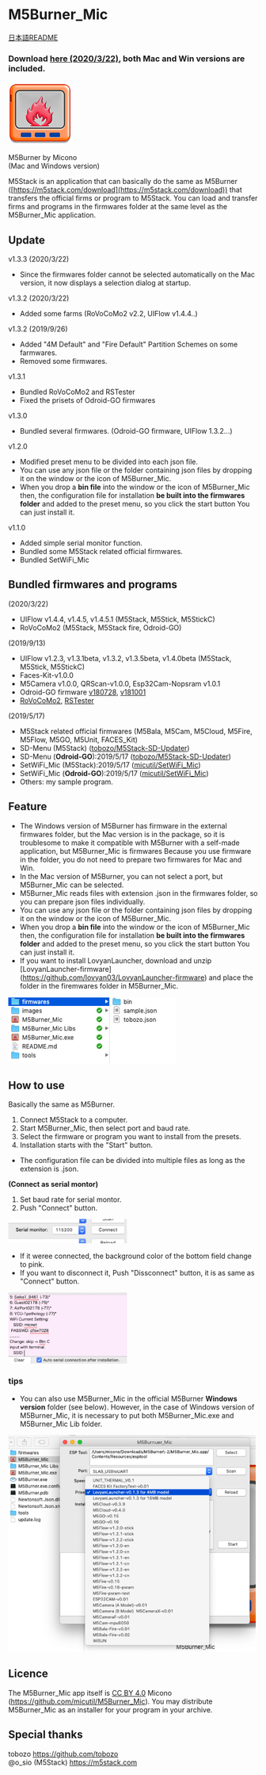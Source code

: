 # M5Burner_Mic
[日本語README](READMEjp.md)
### Download [here (2020/3/22)](http://micutil.com/download/M5Burner_Mic.zip), both Mac and Win versions are included.<br>
![M5Burner_Mic Icon](images/m5burnermic128.png)

M5Burner by Micono<br>
(Mac and Windows version)

M5Stack is an application that can basically do the same as M5Burner ([https://m5stack.com/download](https://m5stack.com/download)) that transfers the official firms or program to M5Stack. You can load and transfer firms and programs in the firmwares folder at the same level as the M5Burner_Mic application.

## Update

v1.3.3 (2020/3/22)

- Since the firmwares folder cannot be selected automatically on the Mac version, it now displays a selection dialog at startup.


v1.3.2 (2020/3/22)

- Added some farms (RoVoCoMo2 v2.2, UIFlow v1.4.4..)

v1.3.2 (2019/9/26)

- Added "4M Default" and "Fire Default" Partition Schemes on some farmwares.
- Removed some firmwares.

v1.3.1

- Bundled RoVoCoMo2 and RSTester
- Fixed the prisets of Odroid-GO firmwares

v1.3.0

- Bundled several firmwares. (Odroid-GO firmware, UIFlow 1.3.2...)

v1.2.0

- Modified preset menu to be divided into each json file.
- You can use any json file or the folder containing json files by dropping it on the window or the icon of M5Burner_Mic.
- When you drop a **bin file** into the window or the icon of M5Burner_Mic then, the configuration file for installation **be built into the firmwares folder** and added to the preset menu, so you click the start button You can just install it.

v1.1.0

- Added simple serial monitor function.
- Bundled some M5Stack related official firmwares.
- Bundled SetWiFi_Mic

## Bundled firmwares and programs

(2020/3/22)

- UIFlow v1.4.4, v1.4.5, v1.4.5.1 (M5Stack, M5Stick, M5StickC)
- RoVoCoMo2 (M5Stack, M5Stack fire, Odroid-GO)

(2019/9/13)

- UIFlow v1.2.3, v1.3.1beta, v1.3.2, v1.3.5beta, v1.4.0beta (M5Stack, M5Stick, M5StickC)
- Faces-Kit-v1.0.0
- M5Camera v1.0.0, QRScan-v1.0.0, Esp32Cam-Nopsram v1.0.1
- Odroid-GO firmware [v180728](https://wiki.odroid.com/odroid_go/firmware_update_oldfw), [v181001](https://wiki.odroid.com/odroid_go/firmware_update)
- [RoVoCoMo2](https://github.com/micutil/M5Stack_RoVoCoMo2), [RSTester](https://github.com/micutil/M5Stack_RSTester)

(2019/5/17)

- M5Stack related official firmwares (M5Bala, M5Cam, M5Cloud, M5Fire, M5Flow, M5GO, M5Unit, FACES_Kit)
- SD-Menu (M5Stack) ([tobozo/M5Stack-SD-Updater](https://github.com/tobozo/M5Stack-SD-Updater))
- SD-Menu (**Odroid-GO**):2019/5/17 ([tobozo/M5Stack-SD-Updater](https://github.com/tobozo/M5Stack-SD-Updater))
- SetWiFi_Mic (M5Stack):2019/5/17 ([micutil/SetWiFi_Mic](https://github.com/micutil/M5Burner_Mic))
- SetWiFi_Mic (**Odroid-GO**):2019/5/17 ([micutil/SetWiFi_Mic](https://github.com/micutil/M5Burner_Mic))
- Others: my sample program.


## Feature

- The Windows version of M5Burner has firmware in the external firmwares folder, but the Mac version is in the package, so it is troublesome to make it compatible with M5Burner with a self-made application, but M5Burner_Mic is firmwares Because you use firmware in the folder, you do not need to prepare two firmwares for Mac and Win.
- In the Mac version of M5Burner, you can not select a port, but M5Burner_Mic can be selected.
- M5Burner_Mic reads files with extension .json in the firmwares folder, so you can prepare json files individually.
- You can use any json file or the folder containing json files by dropping it on the window or the icon of M5Burner_Mic.
- When you drop a **bin file** into the window or the icon of M5Burner_Mic then, the configuration file for installation **be built into the firmwares folder** and added to the preset menu, so you click the start button You can just install it.
- If you want to install LovyanLauncher, download and unzip [LovyanLauncher-firmware] (https://github.com/lovyan03/LovyanLauncher-firmware) and place the folder in the firemwares folder in M5Burner_Mic.

![Firmwares folder](images/firmwaresfolder.png)

## How to use

Basically the same as M5Burner.

1. Connect M5Stack to a computer.
2. Start M5Burner_Mic, then select port and baud rate.
3. Select the firmware or program you want to install from the presets.
4. Installation starts with the "Start" button.

- The configuration file can be divided into multiple files as long as the extension is .json.

**(Connect as serial montor)**

1. Set baud rate for serial montor.
2. Push "Connect" button. 

<img src="images/connect.png" width="240">

- If it weree connected, the background color of the bottom field change to pink.
- If you want to disconnect it, Push "Dissconnect" button, it is as same as "Connect" button.

<img src="images/montor.png" width="240">

### tips
- You can also use M5Burner_Mic in the official M5Burner **Windows version** folder (see below). However, in the case of Windows version of M5Burner_Mic, it is necessary to put both M5Burner_Mic.exe and M5Burner_Mic Lib folder.

<img src="images/preview.png" width="500">


## Licence

The M5Burner_Mic app itself is [CC BY 4.0](https://creativecommons.org/licenses/by/4.0/) Micono (https://github.com/micutil/M5Burner_Mic). You may distribute M5Burner_Mic as an installer for your program in your archive.


## Special thanks

tobozo           https://github.com/tobozo<br>
@o_sio (M5Stack) https://m5stack.com
